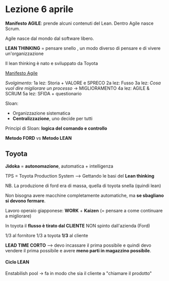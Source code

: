 # Lezione 6 aprile
**Manifesto AGILE**: prende alcuni contenuti del Lean. Dentro Agile nasce Scrum.

Agile nasce dal mondo dal software libero.

**LEAN THINKING** = pensare snello , un modo diverso di pensare e di vivere un'organizzazione

Il lean thinking è nato e sviluppato da Toyota

[Manifesto Agile](https://agilemanifesto.org/iso/it/principles.html)

*Svolgimento:*
1a lez: Storia + VALORE e SPRECO
2a lez: Fusso
3a lez: *Cosa vuol dire migliorare un processo* -> MIGLIORAMENTO
4a lez: AGILE & SCRUM
5a lez: SFIDA + questionario


Sloan:
- Organizzazione sistematica
- **Centralizzazione**, uno decide per tutti


Principi di Sloan: **logica del comando e controllo**

**Metodo FORD** vs **Metodo LEAN**

## Toyota

**Jidoka** = **autonomazione**, automatica + intelligenza

TPS = Toyota Production System --> Gettando le basi del **Lean thinking**

NB. La produzione di ford era di massa, quella di toyota snella (quindi lean)

Non bisogna avere macchine completamente automatiche, ma **se sbagliano si devono fermare**.

Lavoro operaio giapponese: **WORK** + **Kaizen** (= pensare a come continuare a migliorare)

In toyota il **flusso è tirato dal CLIENTE** NON spinto dall'azienda (Ford)

1/3 al fornitore
1/3 a toyota
**1/3** al cliente

**LEAD TIME CORTO** --> devo incassare il prima possibile e quindi devo vendere il prima possibile e avere **meno parti in magazzino possibile**.

#### Ciclo LEAN
Enstabilish pool -> fa in modo che sia il cliente a "chiamare il prodotto"
